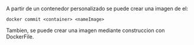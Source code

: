 A partir de un contenedor personalizado se puede crear una imagen de el:

```
docker commit <container> <nameImage>
```

Tambien, se puede crear una imagen mediante construccion con DockerFile.